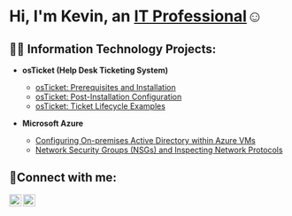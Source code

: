 <h1>Hi, I'm Kevin, an <a href="https://www.linkedin.com/in/kevin-carranza-662a6a290/">IT Professional</a>☺</h1>

<h2>👨‍💻 Information Technology Projects:</h2>

- <b>osTicket (Help Desk Ticketing System)</b>
  - [osTicket: Prerequisites and Installation](https://github.com/SpvceKitty/osticket-prereqs)
  - [osTicket: Post-Installation Configuration](https://github.com/SpvceKitty/post-install-config)
  - [osTicket: Ticket Lifecycle Examples](https://github.com/SpvceKitty/ticket-lifecycle)
- <b>Microsoft Azure</b>

  - [Configuring On-premises Active Directory within Azure VMs](https://github.com/SpvceKitty/configure-ad)
  - [Network Security Groups (NSGs) and Inspecting Network Protocols](https://github.com/SpvceKitty/azure-network-protocols)

<h2>🤳Connect with me:</h2>

[<img align="left" alt="Josh | Twitter" width="22px" src="https://cdn.jsdelivr.net/npm/simple-icons@v3/icons/twitter.svg" />][twitter]
[<img align="left" alt="Josh | LinkedIn" width="22px" src="https://cdn.jsdelivr.net/npm/simple-icons@v3/icons/linkedin.svg" />][linkedin]

[twitter]: https://twitter.com/KingShiroKitty
[linkedin]: https://linkedin.com/in/kevin-carranza-662a6a290/

